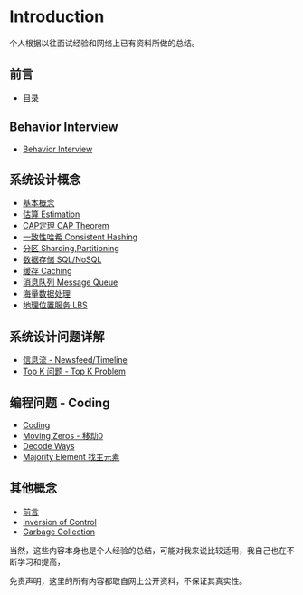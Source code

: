 # Introduction

个人根据以往面试经验和网络上已有资料所做的总结。

## 前言

* [目录](qian-yan/readme.md)

## Behavior Interview

* [Behavior Interview](behavior-interview/behavior-interview.md)

## 系统设计概念

* [基本概念](xi-tong-she-ji-gai-nian/basics.md)
* [估算 Estimation](xi-tong-she-ji-gai-nian/estimations.md)
* [CAP定理 CAP Theorem](xi-tong-she-ji-gai-nian/cap.md)
* [一致性哈希 Consistent Hashing](xi-tong-she-ji-gai-nian/yi-zhi-xing-ha-xi-consistent-hashing.md)
* [分区 Sharding,Partitioning](xi-tong-she-ji-gai-nian/sharding.md)
* [数据存储 SQL/NoSQL](xi-tong-she-ji-gai-nian/sqlvsnosql.md)
* [缓存 Caching](xi-tong-she-ji-gai-nian/huan-cun-caching.md)
* [消息队列 Message Queue](xi-tong-she-ji-gai-nian/message-queue.md)
* [海量数据处理](xi-tong-she-ji-gai-nian/hai-liang-shu-ju-chu-li.md)
* [地理位置服务 LBS](xi-tong-she-ji-gai-nian/di-li-wei-zhi-fu-wu-location-based-service.md)

## 系统设计问题详解

* [信息流 - Newsfeed/Timeline](xi-tong-she-ji-wen-ti-xiang-jie/newsfeed.md)
* [Top K 问题 - Top K Problem](xi-tong-she-ji-wen-ti-xiang-jie/top-k-problem.md)

## 编程问题 - Coding

* [Coding](bian-cheng-wen-ti-coding/coding.md)
* [Moving Zeros - 移动0](bian-cheng-wen-ti-coding/movingzeros.md)
* [Decode Ways](bian-cheng-wen-ti-coding/decodeways.md)
* [Majority Element 找主元素](bian-cheng-wen-ti-coding/majority-element-zhao-zhu-yuan-su.md)

## 其他概念

* [前言](qi-ta-gai-nian/ji-suan-ji-hou-duan-kai-fa-ji-ben-gai-nian.md)
* [Inversion of Control](qi-ta-gai-nian/inversion-of-control.md)
* [Garbage Collection](qi-ta-gai-nian/garbage-collection.md)

当然，这些内容本身也是个人经验的总结，可能对我来说比较适用，我自己也在不断学习和提高，

免责声明，这里的所有内容都取自网上公开资料，不保证其真实性。

